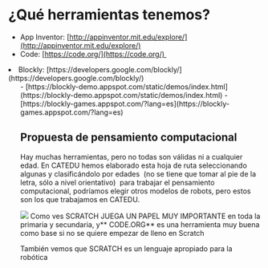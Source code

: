 
# ¿Qué herramientas tenemos?

- App Inventor: [http://appinventor.mit.edu/explore/](http://appinventor.mit.edu/explore/)
- Code: [https://code.org/](https://code.org/) 
<li>Blockly: [https://developers.google.com/blockly/](https://developers.google.com/blockly/)
<ul>
- [https://blockly-demo.appspot.com/static/demos/index.html](https://blockly-demo.appspot.com/static/demos/index.html)
- [https://blockly-games.appspot.com/?lang=es](https://blockly-games.appspot.com/?lang=es) 

## Propuesta de pensamiento computacional

Hay muchas herramientas, pero no todas son válidas ni a cualquier edad. En CATEDU hemos elaborado esta hoja de ruta seleccionando algunas y clasificándolo por edades  (no se tiene que tomar al pie de la letra, sólo a nivel orientativo)  para trabajar el pensamiento computacional, podríamos elegir otros modelos de robots, pero estos son los que trabajamos en CATEDU.

![](https://docs.google.com/drawings/d/1C-wPslYZaqZXwCpGNeedDuRY5LKm3Yz0v9N4sktA_kc/pub?w=960&amp;h=720)
Como ves SCRATCH JUEGA UN PAPEL MUY IMPORTANTE en toda la primaria y secundaria, y** CODE.ORG** es una herramienta muy buena como base si no se quiere empezar de lleno en Scratch

También vemos que SCRATCH es un lenguaje apropiado para la robótica

